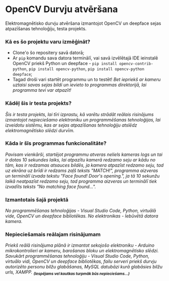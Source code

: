 # OpenCV Durvju atvēršana
Elektromagnētisko durvju atvēršana izmantojot OpenCV un deepface sejas atpazīšanas tehnoloģiju, testa projekts.

### Kā es šo projektu varu izmēģināt?
- Clone'o šo repositery savā datorā;
- Ar `pip` komandu sava datora terminālī, vai savā izvēlētajā IDE ieinstalē OpenCV priekš Python un deepface - `pip install opencv-contrib-python`, `pip install opencv-python`, `pip install opencv-python deepface`;
- Tagad droši vari startēt programmu un to testēt!
 _Bet iepriekš ar kameru uztaisi savas sejas bildi un ievieto to programmas direktorijā, lai programma tevi var atpazīt!_

### Kādēļ šis ir testa projekts?
_Šis ir testa projekts, lai tīri izprastu, kā varētu strādāt reālais risinājums izmantojot nepieciešamo elektroniku un programmēšanas tehnoloģijas, 
lai izveidotu sistēmu, kas ar sejas atpazīšanas tehnoloģiju atslēdz elektromagnētisko slēdzi durvīm._

### Kāda ir šīs programmas funkcionalitāte?
_Pavisam vienkārši, startējot programmu atveras neliels kameras logs un tai ir dotas 10 sekundes laiks, lai atpazītu kamerā redzamo seju ar kādu no tām, kas ir redzamas atsauces bildēs,
ja kamera atpazīst redzamo seju, tad uz ekrāna uz brīdi ir redzams zaļš teksts "MATCH!", programma aizveras un terminālī izvada tekstu "Face found! Door's opening.", ja tā 10 sekunžu laikā
neatpazīst redzamo seju, tad programma aizveras un terminālī tiek izvadīts teksts "No matching face found..."._

### Izmantotais šajā projektā
_No programmēšanas tehnoloģijas - Visual Studio Code, Python, virtuālā vide, OpenCV un deepface bibliotēkas.
No elektronikas - Iebūvētā datora kamera._

### Nepieciešamais reālajam risinājumam
_Priekš reālā risinājuma plānā ir izmantot sekojošo elektroniku - Arduino mikrokontrolieri ar kameru, barošanas bloku un elektromagnētisko slēdzi.
Savukārt programmēšanas tehnoloģiju - Visual Studio Code, Python, virtuālo vidi, OpenCV un deepface bibliotēkas, failu serveri priekš durvju autorizēto personu bilžu glabāšanas,
MySQL datubāzi kurā glabāsies bilžu urls, XAMPP. <sub>**(Iespējams vel kautkas turpmāk būs nepieciešams...)**</sub>_
